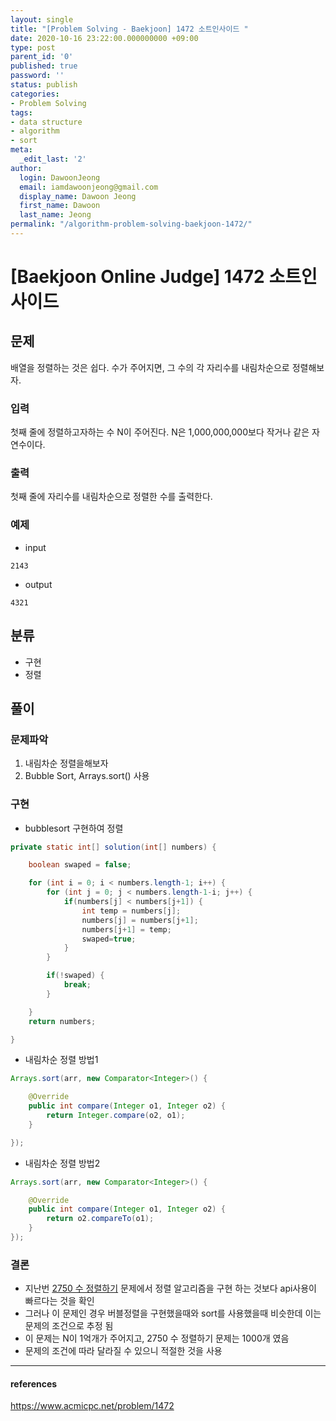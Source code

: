 ```yaml
---
layout: single
title: "[Problem Solving - Baekjoon] 1472 소트인사이드 "
date: 2020-10-16 23:22:00.000000000 +09:00
type: post
parent_id: '0'
published: true
password: ''
status: publish
categories:
- Problem Solving
tags:
- data structure
- algorithm
- sort
meta:
  _edit_last: '2'
author:
  login: DawoonJeong
  email: iamdawoonjeong@gmail.com
  display_name: Dawoon Jeong
  first_name: Dawoon
  last_name: Jeong
permalink: "/algorithm-problem-solving-baekjoon-1472/"
---
```

# [Baekjoon Online Judge] 1472 소트인사이드


## 문제
배열을 정렬하는 것은 쉽다. 수가 주어지면, 그 수의 각 자리수를 내림차순으로 정렬해보자.

### 입력
첫째 줄에 정렬하고자하는 수 N이 주어진다. N은 1,000,000,000보다 작거나 같은 자연수이다.

### 출력
첫째 줄에 자리수를 내림차순으로 정렬한 수를 출력한다.

### 예제
- input
```
2143
```

- output
```
4321
```


## 분류
- 구현
- 정렬



## 풀이

### 문제파악
1. 내림차순 정렬을해보자
2. Bubble Sort, Arrays.sort() 사용

### 구현

- bubblesort 구현하여 정렬

```java
private static int[] solution(int[] numbers) {

    boolean swaped = false;

    for (int i = 0; i < numbers.length-1; i++) {
        for (int j = 0; j < numbers.length-1-i; j++) {
            if(numbers[j] < numbers[j+1]) {
                int temp = numbers[j];
                numbers[j] = numbers[j+1];
                numbers[j+1] = temp;
                swaped=true;
            }
        }

        if(!swaped) {
            break;
        }

    }
    return numbers;

}

```

- 내림차순 정렬 방법1

```java
Arrays.sort(arr, new Comparator<Integer>() {

    @Override
    public int compare(Integer o1, Integer o2) {
        return Integer.compare(o2, o1);
    }

});
```

- 내림차순 정렬 방법2

```java
Arrays.sort(arr, new Comparator<Integer>() {

    @Override
    public int compare(Integer o1, Integer o2) {
        return o2.compareTo(o1);
    }
});

```


### 결론
- 지난번 [2750 수 정렬하기](http://dawoonjeong.com/algorithm-problem-solving-baekjoon-10930/) 문제에서 정렬 알고리즘을 구현 하는 것보다 api사용이 빠르다는 것을 확인
- 그러나 이 문제인 경우 버블정렬을 구현했을때와 sort를 사용했을때 비슷한데 이는 문제의 조건으로 추정 됨  
- 이 문제는 N이 1억개가 주어지고, 2750 수 정렬하기 문제는 1000개 였음
- 문제의 조건에 따라 달라질 수 있으니 적절한 것을 사용


---
#### references
<https://www.acmicpc.net/problem/1472>
